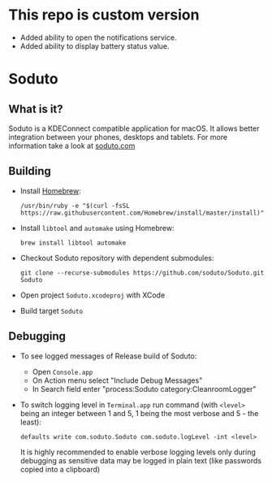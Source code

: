 # This repo is custom version

- Added ability to open the notifications service.
- Added ability to display battery status value.

# Soduto

## What is it?

Soduto is a KDEConnect compatible application for macOS. It allows better integration between your phones, desktops and tablets. 
For more information take a look at [soduto.com](https://www.soduto.com)

## Building

* Install [Homebrew](https://brew.sh/):

    `/usr/bin/ruby -e "$(curl -fsSL https://raw.githubusercontent.com/Homebrew/install/master/install)"`

* Install `libtool` and `automake` using Homebrew:

    `brew install libtool automake`

* Checkout Soduto repository with dependent submodules: 

    `git clone --recurse-submodules https://github.com/soduto/Soduto.git Soduto`

* Open project `Soduto.xcodeproj` with XCode
* Build target `Soduto`

## Debugging

* To see logged messages of Release build of Soduto:
    * Open `Console.app`
    * On Action menu select "Include Debug Messages"
    * In Search field enter "process:Soduto category:CleanroomLogger"

* To switch logging level in `Terminal.app` run command (with `<level>` being an integer between 1 and 5, 1 being the most verbose and 5 - the least):

    `defaults write com.soduto.Soduto com.soduto.logLevel -int <level>`
    
    It is highly recommended to enable verbose logging levels only during debugging as sensitive data may be logged in plain text (like passwords copied into a clipboard)
